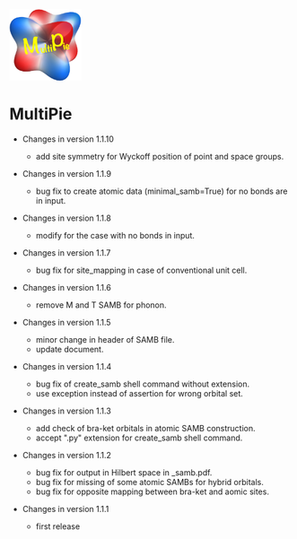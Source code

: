 <img width="128" src="multipie_logo.png">

# MultiPie

- Changes in version 1.1.10
  - add site symmetry for Wyckoff position of point and space groups.

- Changes in version 1.1.9
  - bug fix to create atomic data (minimal_samb=True) for no bonds are in input.

- Changes in version 1.1.8
  - modify for the case with no bonds in input.

- Changes in version 1.1.7
  - bug fix for site_mapping in case of conventional unit cell.

- Changes in version 1.1.6
  - remove M and T SAMB for phonon.

- Changes in version 1.1.5
  - minor change in header of SAMB file.
  - update document.

- Changes in version 1.1.4
  - bug fix of create_samb shell command without extension.
  - use exception instead of assertion for wrong orbital set.

- Changes in version 1.1.3
  - add check of bra-ket orbitals in atomic SAMB construction.
  - accept ".py" extension for create_samb shell command.

- Changes in version 1.1.2
  - bug fix for output in Hilbert space in _samb.pdf.
  - bug fix for missing of some atomic SAMBs for hybrid orbitals.
  - bug fix for opposite mapping between bra-ket and aomic sites.

- Changes in version 1.1.1
  - first release
